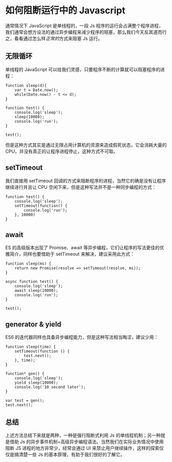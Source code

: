# 如何阻断运行中的 Javascript
通常情况下 JavaScript 是单线程的，一段 Js 程序的运行会占满整个程序进程，我们通常会想方设法的通过异步编程来减少程序的阻塞，那么我们今天反其道而行之，看看通过怎么样*正常的*方式来阻塞 Js 运行。

## 无限循环
单线程的 JavaScript 可以给我们灵感，只要程序不断的计算就可以阻塞程序的进程：

```
function sleep(d){  
    var t = Date.now();
    while(Date.now() - t <= d);  
}

function test() {
    console.log('sleep');
    sleep(10000);
    console.log('run');
}

test();

```

但是这种方式其实是通过无限占用计算机的资源来造成假死状态，它会消耗大量的 CPU，并没有真正的让程序进程停止，这种方式不可取。

## setTimeout
我们直接用 setTimeout 回调的方式来阻断程序的进程，当然它的确是没有让程序继续进行并且让 CPU 空闲下来，但是这种写法并不是一种同步编程的方式：

```
function test() {
    console.log('sleep');
    setTimeout(function() {
        console.log('run');
    }, 10000)
}

```


## await
ES 的高级版本出现了 Promise、await 等异步编程，它们让程序的写法更佳的优雅简介，同样也要借助于 setTimeout 来解决，建议采用此方式：

```   
function sleep(ms) {
    return new Promise(resolve => setTimeout(resolve, ms));
}

async function test() {
    console.log('sleep');
    await sleep(10000);
    console.log('run');
}

test();

```

## generator & yield
ES6 的迭代器同样也具备异步编程能力，但是这种写法相当晦涩，建议少用：

```
function sleep(time) {
    setTimeout(function () {
        test.next();
    }, time);
}

function* gen() {
    console.log('sleep');
    yield sleep(10000);
    console.log('10 second later');
}

var test = gen();
test.next();
```

## 总结
上述方法总结下来就是两种，一种是强行阻断式利用 Js 的单线程机制；另一种就是借助 Js 的异步事件机制+高级异步编程语法。当然我们在实际业务情况中使用阻断 JS 进程的地方非常少，经常会通过 UI 来禁止用户继续操作，这样的探索仅仅是搞清楚一些 Js 的基本原理，有助于我们很好的了解它。

